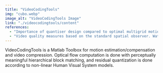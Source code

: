 ```yaml
---
title: "VideoCodingTools"
img: "cubo.webp"
image_alt: "VideoCodingTools Image"
link: "./videocodingtools/content"
references:
  - "Importance of quantiser design compared to optimal multigrid motion estimation in video coding. Malo, J., Ferri, F.J., Gutierrez, J., and Epifanio, I. Electronics Letters, 36(9):807-809, 2000."
  - "Video quality measures based on the standard spatial observer. Watson, A.B., and Malo, J. ICIP, 2002."
---
```


VideoCodingTools is a Matlab Toolbox for motion estimation/compensation and video compression. Optical flow computation is done with perceptually meaningful hierarchical block matching, and residual quantization is done according to non-linear Human Visual System models.